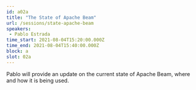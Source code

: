 ```yaml
---
id: a02a
title: "The State of Apache Beam"
url: /sessions/state-apache-beam
speakers:
 - Pablo Estrada
time_start: 2021-08-04T15:20:00.000Z
time_end: 2021-08-04T15:40:00.000Z
block: a
slot: 02a
---
```


Pablo will provide an update on the current state of Apache Beam, where and how it is being used.